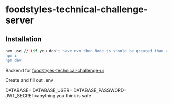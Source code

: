 # foodstyles-technical-challenge-server

## Installation

```bash
nvm use // (if you don't have nvm then Node.js should be greated than v14)
npm i
npm dev
```

Backend for [foodstyles-technical-challenge-ui](https://github.com/termoxin/foodstyles-technical-challenge-ui)

Create and fill out .env

DATABASE=
DATABASE_USER=
DATABASE_PASSWORD=
JWT_SECRET=anything you think is safe
